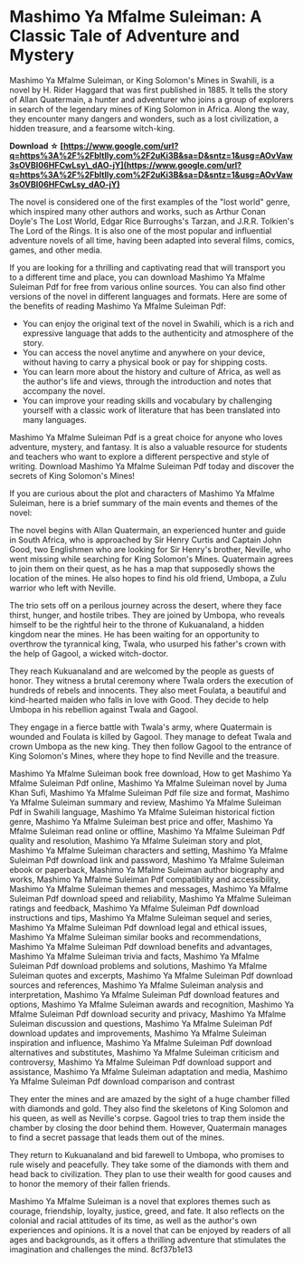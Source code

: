 
 
# Mashimo Ya Mfalme Suleiman: A Classic Tale of Adventure and Mystery
 
Mashimo Ya Mfalme Suleiman, or King Solomon's Mines in Swahili, is a novel by H. Rider Haggard that was first published in 1885. It tells the story of Allan Quatermain, a hunter and adventurer who joins a group of explorers in search of the legendary mines of King Solomon in Africa. Along the way, they encounter many dangers and wonders, such as a lost civilization, a hidden treasure, and a fearsome witch-king.
 
**Download ☆ [https://www.google.com/url?q=https%3A%2F%2Fbltlly.com%2F2uKi3B&sa=D&sntz=1&usg=AOvVaw3sOVBI06HFCwLsy\_dAO-jY](https://www.google.com/url?q=https%3A%2F%2Fbltlly.com%2F2uKi3B&sa=D&sntz=1&usg=AOvVaw3sOVBI06HFCwLsy_dAO-jY)**


 
The novel is considered one of the first examples of the "lost world" genre, which inspired many other authors and works, such as Arthur Conan Doyle's The Lost World, Edgar Rice Burroughs's Tarzan, and J.R.R. Tolkien's The Lord of the Rings. It is also one of the most popular and influential adventure novels of all time, having been adapted into several films, comics, games, and other media.
 
If you are looking for a thrilling and captivating read that will transport you to a different time and place, you can download Mashimo Ya Mfalme Suleiman Pdf for free from various online sources. You can also find other versions of the novel in different languages and formats. Here are some of the benefits of reading Mashimo Ya Mfalme Suleiman Pdf:
 
- You can enjoy the original text of the novel in Swahili, which is a rich and expressive language that adds to the authenticity and atmosphere of the story.
- You can access the novel anytime and anywhere on your device, without having to carry a physical book or pay for shipping costs.
- You can learn more about the history and culture of Africa, as well as the author's life and views, through the introduction and notes that accompany the novel.
- You can improve your reading skills and vocabulary by challenging yourself with a classic work of literature that has been translated into many languages.

Mashimo Ya Mfalme Suleiman Pdf is a great choice for anyone who loves adventure, mystery, and fantasy. It is also a valuable resource for students and teachers who want to explore a different perspective and style of writing. Download Mashimo Ya Mfalme Suleiman Pdf today and discover the secrets of King Solomon's Mines!
  
If you are curious about the plot and characters of Mashimo Ya Mfalme Suleiman, here is a brief summary of the main events and themes of the novel:
 
The novel begins with Allan Quatermain, an experienced hunter and guide in South Africa, who is approached by Sir Henry Curtis and Captain John Good, two Englishmen who are looking for Sir Henry's brother, Neville, who went missing while searching for King Solomon's Mines. Quatermain agrees to join them on their quest, as he has a map that supposedly shows the location of the mines. He also hopes to find his old friend, Umbopa, a Zulu warrior who left with Neville.
 
The trio sets off on a perilous journey across the desert, where they face thirst, hunger, and hostile tribes. They are joined by Umbopa, who reveals himself to be the rightful heir to the throne of Kukuanaland, a hidden kingdom near the mines. He has been waiting for an opportunity to overthrow the tyrannical king, Twala, who usurped his father's crown with the help of Gagool, a wicked witch-doctor.
 
They reach Kukuanaland and are welcomed by the people as guests of honor. They witness a brutal ceremony where Twala orders the execution of hundreds of rebels and innocents. They also meet Foulata, a beautiful and kind-hearted maiden who falls in love with Good. They decide to help Umbopa in his rebellion against Twala and Gagool.
 
They engage in a fierce battle with Twala's army, where Quatermain is wounded and Foulata is killed by Gagool. They manage to defeat Twala and crown Umbopa as the new king. They then follow Gagool to the entrance of King Solomon's Mines, where they hope to find Neville and the treasure.
 
Mashimo Ya Mfalme Suleiman book free download,  How to get Mashimo Ya Mfalme Suleiman Pdf online,  Mashimo Ya Mfalme Suleiman novel by Juma Khan Sufi,  Mashimo Ya Mfalme Suleiman Pdf file size and format,  Mashimo Ya Mfalme Suleiman summary and review,  Mashimo Ya Mfalme Suleiman Pdf in Swahili language,  Mashimo Ya Mfalme Suleiman historical fiction genre,  Mashimo Ya Mfalme Suleiman best price and offer,  Mashimo Ya Mfalme Suleiman read online or offline,  Mashimo Ya Mfalme Suleiman Pdf quality and resolution,  Mashimo Ya Mfalme Suleiman story and plot,  Mashimo Ya Mfalme Suleiman characters and setting,  Mashimo Ya Mfalme Suleiman Pdf download link and password,  Mashimo Ya Mfalme Suleiman ebook or paperback,  Mashimo Ya Mfalme Suleiman author biography and works,  Mashimo Ya Mfalme Suleiman Pdf compatibility and accessibility,  Mashimo Ya Mfalme Suleiman themes and messages,  Mashimo Ya Mfalme Suleiman Pdf download speed and reliability,  Mashimo Ya Mfalme Suleiman ratings and feedback,  Mashimo Ya Mfalme Suleiman Pdf download instructions and tips,  Mashimo Ya Mfalme Suleiman sequel and series,  Mashimo Ya Mfalme Suleiman Pdf download legal and ethical issues,  Mashimo Ya Mfalme Suleiman similar books and recommendations,  Mashimo Ya Mfalme Suleiman Pdf download benefits and advantages,  Mashimo Ya Mfalme Suleiman trivia and facts,  Mashimo Ya Mfalme Suleiman Pdf download problems and solutions,  Mashimo Ya Mfalme Suleiman quotes and excerpts,  Mashimo Ya Mfalme Suleiman Pdf download sources and references,  Mashimo Ya Mfalme Suleiman analysis and interpretation,  Mashimo Ya Mfalme Suleiman Pdf download features and options,  Mashimo Ya Mfalme Suleiman awards and recognition,  Mashimo Ya Mfalme Suleiman Pdf download security and privacy,  Mashimo Ya Mfalme Suleiman discussion and questions,  Mashimo Ya Mfalme Suleiman Pdf download updates and improvements,  Mashimo Ya Mfalme Suleiman inspiration and influence,  Mashimo Ya Mfalme Suleiman Pdf download alternatives and substitutes,  Mashimo Ya Mfalme Suleiman criticism and controversy,  Mashimo Ya Mfalme Suleiman Pdf download support and assistance,  Mashimo Ya Mfalme Suleiman adaptation and media,  Mashimo Ya Mfalme Suleiman Pdf download comparison and contrast
 
They enter the mines and are amazed by the sight of a huge chamber filled with diamonds and gold. They also find the skeletons of King Solomon and his queen, as well as Neville's corpse. Gagool tries to trap them inside the chamber by closing the door behind them. However, Quatermain manages to find a secret passage that leads them out of the mines.
 
They return to Kukuanaland and bid farewell to Umbopa, who promises to rule wisely and peacefully. They take some of the diamonds with them and head back to civilization. They plan to use their wealth for good causes and to honor the memory of their fallen friends.
 
Mashimo Ya Mfalme Suleiman is a novel that explores themes such as courage, friendship, loyalty, justice, greed, and fate. It also reflects on the colonial and racial attitudes of its time, as well as the author's own experiences and opinions. It is a novel that can be enjoyed by readers of all ages and backgrounds, as it offers a thrilling adventure that stimulates the imagination and challenges the mind.
 8cf37b1e13
 
